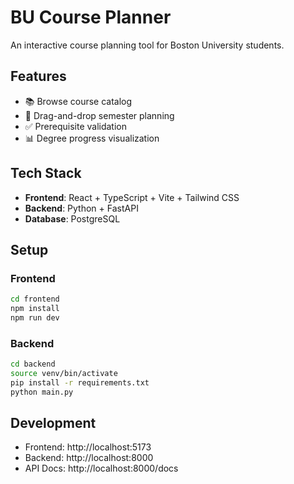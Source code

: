 # BU Course Planner

An interactive course planning tool for Boston University students.

## Features
- 📚 Browse course catalog
- 📅 Drag-and-drop semester planning
- ✅ Prerequisite validation
- 📊 Degree progress visualization

## Tech Stack
- **Frontend**: React + TypeScript + Vite + Tailwind CSS
- **Backend**: Python + FastAPI
- **Database**: PostgreSQL

## Setup

### Frontend
```bash
cd frontend
npm install
npm run dev
```

### Backend
```bash
cd backend
source venv/bin/activate
pip install -r requirements.txt
python main.py
```

## Development
- Frontend: http://localhost:5173
- Backend: http://localhost:8000
- API Docs: http://localhost:8000/docs
